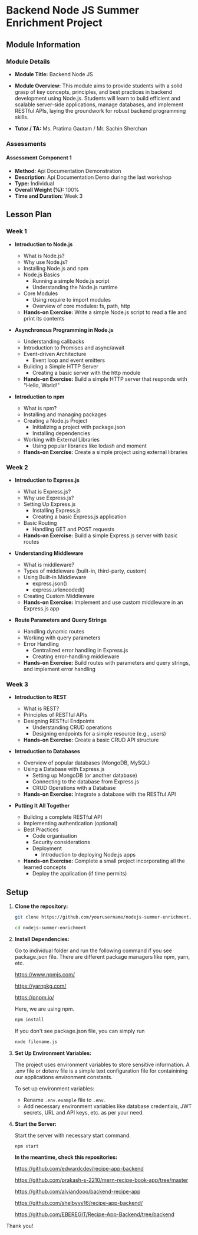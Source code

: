 # Backend Node JS Summer Enrichment Project

## Module Information

### Module Details

- **Module Title:** Backend Node JS

- **Module Overview:** This module aims to provide students with a solid grasp of key concepts, principles, and best practices in backend development using Node.js. Students will learn to build efficient and scalable server-side applications, manage databases, and implement RESTful APIs, laying the groundwork for robust backend programming skills.

- **Tutor / TA:** Ms. Pratima Gautam / Mr. Sachin Sherchan

### Assessments

#### Assessment Component 1

- **Method:** Api Documentation Demonstration
- **Description:** Api Documentation Demo during the last workshop
- **Type:** Individual
- **Overall Weight (%):** 100%
- **Time and Duration:** Week 3

## Lesson Plan

### Week 1

- **Introduction to Node.js**

  - What is Node.js?
  - Why use Node.js?
  - Installing Node.js and npm
  - Node.js Basics
    - Running a simple Node.js script
    - Understanding the Node.js runtime
  - Core Modules
    - Using require to import modules
    - Overview of core modules: fs, path, http
  - **Hands-on Exercise:** Write a simple Node.js script to read a file and print its contents

- **Asynchronous Programming in Node.js**

  - Understanding callbacks
  - Introduction to Promises and async/await
  - Event-driven Architecture
    - Event loop and event emitters
  - Building a Simple HTTP Server
    - Creating a basic server with the http module
  - **Hands-on Exercise:** Build a simple HTTP server that responds with "Hello, World!"

- **Introduction to npm**
  - What is npm?
  - Installing and managing packages
  - Creating a Node.js Project
    - Initializing a project with package.json
    - Installing dependencies
  - Working with External Libraries
    - Using popular libraries like lodash and moment
  - **Hands-on Exercise:** Create a simple project using external libraries

### Week 2

- **Introduction to Express.js**

  - What is Express.js?
  - Why use Express.js?
  - Setting Up Express.js
    - Installing Express.js
    - Creating a basic Express.js application
  - Basic Routing
    - Handling GET and POST requests
  - **Hands-on Exercise:** Build a simple Express.js server with basic routes

- **Understanding Middleware**

  - What is middleware?
  - Types of middleware (built-in, third-party, custom)
  - Using Built-in Middleware
    - express.json()
    - express.urlencoded()
  - Creating Custom Middleware
  - **Hands-on Exercise:** Implement and use custom middleware in an Express.js app

- **Route Parameters and Query Strings**
  - Handling dynamic routes
  - Working with query parameters
  - Error Handling
    - Centralized error handling in Express.js
    - Creating error-handling middleware
  - **Hands-on Exercise:** Build routes with parameters and query strings, and implement error handling

### Week 3

- **Introduction to REST**

  - What is REST?
  - Principles of RESTful APIs
  - Designing RESTful Endpoints
    - Understanding CRUD operations
    - Designing endpoints for a simple resource (e.g., users)
  - **Hands-on Exercise:** Create a basic CRUD API structure

- **Introduction to Databases**

  - Overview of popular databases (MongoDB, MySQL)
  - Using a Database with Express.js
    - Setting up MongoDB (or another database)
    - Connecting to the database from Express.js
    - CRUD Operations with a Database
  - **Hands-on Exercise:** Integrate a database with the RESTful API

- **Putting It All Together**
  - Building a complete RESTful API
  - Implementing authentication (optional)
  - Best Practices
    - Code organisation
    - Security considerations
    - Deployment
      - Introduction to deploying Node.js apps
  - **Hands-on Exercise:** Complete a small project incorporating all the learned concepts
    - Deploy the application (if time permits)

## Setup

1. **Clone the repository:**

   ```bash
   git clone https://github.com/yourusername/nodejs-summer-enrichment.git
   
   cd nodejs-summer-enrichment
   ```

2. **Install Dependencies:**

    Go to individual folder and run the following command if you see package.json file. There are different package managers like npm, yarn, etc.

    <https://www.npmjs.com/>

    <https://yarnpkg.com/>

    <https://pnpm.io/>

    Here, we are using npm.

   ```bash
   npm install
   ```

    If you don't see package.json file, you can simply run

    ```bash
    node filename.js
    ```

3. **Set Up Environment Variables:**

    The project uses environment variables to store sensitive information. A .env file or dotenv file is a simple text configuration file for containining our applications environment constants.

    To set up environment variables:

    - Rename `.env.example` file to `.env`.
    - Add necessary environment variables like database credentials, JWT secrets, URL and API keys, etc. as per your need.

4. **Start the Server:**

    Start the server with necessary start command.

   ```bash
   npm start
   ```

    **In the meantime, check this repositories:**

    <https://github.com/edwardcdev/recipe-app-backend>

    <https://github.com/prakash-s-2210/mern-recipe-book-app/tree/master>

    <https://github.com/alviandooo/backend-recipe-app>

    <https://github.com/shelbyyy16/recipe-app-backend/>

    <https://github.com/EBEREGIT/Recipe-App-Backend/tree/backend>

Thank you!
